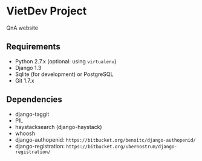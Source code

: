 # VietDev Project
QnA website

## Requirements
* Python 2.7.x (optional: using `virtualenv`)
* Django 1.3
* Sqlite (for development) or PostgreSQL
* Git 1.7.x

## Dependencies
* django-taggit
* PIL
* haystacksearch (django-haystack)
* whoosh
* django-authopenid: `https://bitbucket.org/benoitc/django-authopenid/`
* django-registration: `https://bitbucket.org/ubernostrum/django-registration/`

